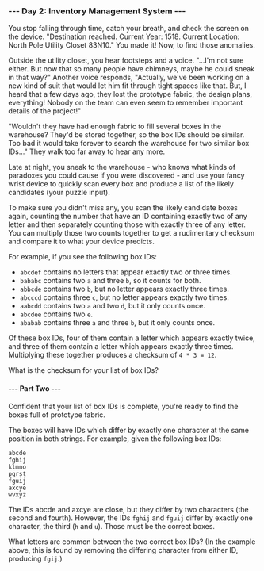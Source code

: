 ### --- Day 2: Inventory Management System ---

You stop falling through time, catch your breath, and check the screen on the device. "Destination reached. Current
Year: 1518. Current Location: North Pole Utility Closet 83N10." You made it! Now, to find those anomalies.

Outside the utility closet, you hear footsteps and a voice. "...I'm not sure either. But now that so many people have
chimneys, maybe he could sneak in that way?" Another voice responds, "Actually, we've been working on a new kind of suit
that would let him fit through tight spaces like that. But, I heard that a few days ago, they lost the prototype fabric,
the design plans, everything! Nobody on the team can even seem to remember important details of the project!"

"Wouldn't they have had enough fabric to fill several boxes in the warehouse? They'd be stored together, so the box IDs
should be similar. Too bad it would take forever to search the warehouse for two similar box IDs..." They walk too far
away to hear any more.

Late at night, you sneak to the warehouse - who knows what kinds of paradoxes you could cause if you were discovered -
and use your fancy wrist device to quickly scan every box and produce a list of the likely candidates (your puzzle
input).

To make sure you didn't miss any, you scan the likely candidate boxes again, counting the number that have an ID
containing exactly two of any letter and then separately counting those with exactly three of any letter. You can
multiply those two counts together to get a rudimentary checksum and compare it to what your device predicts.

For example, if you see the following box IDs:

- ```abcdef``` contains no letters that appear exactly two or three times.
- ```bababc``` contains two ```a``` and three ```b```, so it counts for both.
- ```abbcde``` contains two ```b```, but no letter appears exactly three times.
- ```abcccd``` contains three ```c```, but no letter appears exactly two times.
- ```aabcdd``` contains two ```a``` and two ```d```, but it only counts once.
- ```abcdee``` contains two ```e```.
- ```ababab``` contains three ```a``` and three ```b```, but it only counts once.

Of these box IDs, four of them contain a letter which appears exactly twice, and three of them contain a letter which
appears exactly three times. Multiplying these together produces a checksum of ```4 * 3 = 12```.

What is the checksum for your list of box IDs?

#### --- Part Two ---

Confident that your list of box IDs is complete, you're ready to find the boxes full of prototype fabric.

The boxes will have IDs which differ by exactly one character at the same position in both strings. For example, given
the following box IDs:

```
abcde
fghij
klmno
pqrst
fguij
axcye
wvxyz
```

The IDs abcde and axcye are close, but they differ by two characters (the second and fourth). However, the
IDs ```fghij``` and ```fguij``` differ by exactly one character, the third (```h``` and ```u```). Those must be the
correct boxes.

What letters are common between the two correct box IDs? (In the example above, this is found by removing the differing
character from either ID, producing ```fgij```.)
